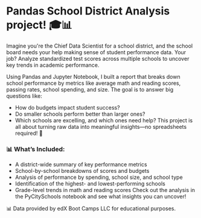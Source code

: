 # Pandas School District Analysis project! 🎓📊

Imagine you're the Chief Data Scientist for a school district, and the school board needs your help making sense of student performance data. Your job? Analyze standardized test scores across multiple schools to uncover key trends in academic performance.

Using Pandas and Jupyter Notebook, I built a report that breaks down school performance by metrics like average math and reading scores, passing rates, school spending, and size. The goal is to answer big questions like:

- How do budgets impact student success?
- Do smaller schools perform better than larger ones?
- Which schools are excelling, and which ones need help?
This project is all about turning raw data into meaningful insights—no spreadsheets required! 🚀

### 📊 What’s Included:
- A district-wide summary of key performance metrics
- School-by-school breakdowns of scores and budgets
- Analysis of performance by spending, school size, and school type
- Identification of the highest- and lowest-performing schools
- Grade-level trends in math and reading scores
Check out the analysis in the PyCitySchools notebook and see what insights you can uncover!

📊 Data provided by edX Boot Camps LLC for educational purposes.
